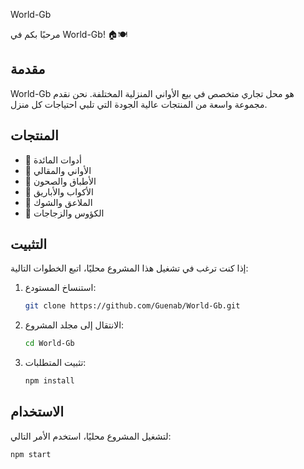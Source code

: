  World-Gb

مرحبًا بكم في World-Gb! 🏠🍽️

## مقدمة

World-Gb هو محل تجاري متخصص في بيع الأواني المنزلية المختلفة. نحن نقدم مجموعة واسعة من المنتجات عالية الجودة التي تلبي احتياجات كل منزل.

## المنتجات

- 🍴 أدوات المائدة
- 🍲 الأواني والمقالي
- 🥣 الأطباق والصحون
- 🍶 الأكواب والأباريق
- 🥄 الملاعق والشوك
- 🥂 الكؤوس والزجاجات

## التثبيت

إذا كنت ترغب في تشغيل هذا المشروع محليًا، اتبع الخطوات التالية:

1. استنساخ المستودع:
    ```bash
    git clone https://github.com/Guenab/World-Gb.git
    ```
2. الانتقال إلى مجلد المشروع:
    ```bash
    cd World-Gb
    ```
3. تثبيت المتطلبات:
    ```bash
    npm install
    ```

## الاستخدام

لتشغيل المشروع محليًا، استخدم الأمر التالي:
```bash
npm start
